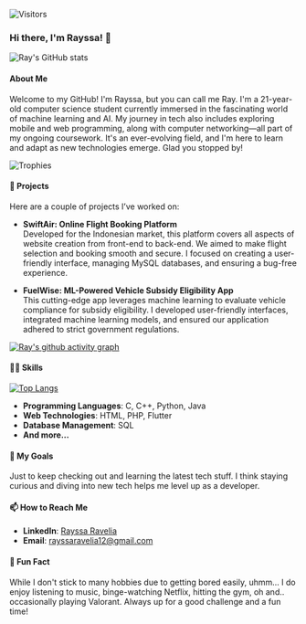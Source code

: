 ![Visitors](https://komarev.com/ghpvc/?username=rayrednet&color=blueviolet)

### Hi there, I'm Rayssa! 👋

![Ray's GitHub stats](https://github-readme-stats.vercel.app/api?username=rayrednet&show_icons=true&theme=tokyonight)

#### About Me
Welcome to my GitHub! I'm Rayssa, but you can call me Ray. I'm a 21-year-old computer science student currently immersed in the fascinating world of machine learning and AI. My journey in tech also includes exploring mobile and web programming, along with computer networking—all part of my ongoing coursework. It's an ever-evolving field, and I'm here to learn and adapt as new technologies emerge. Glad you stopped by!

![Trophies](https://github-profile-trophy.vercel.app/?username=rayrednet&theme=dracula&no-bg=true&no-frame=true&margin-w=15&margin-h=15)

#### 🌱 Projects
Here are a couple of projects I’ve worked on:
- **SwiftAir: Online Flight Booking Platform**  
  Developed for the Indonesian market, this platform covers all aspects of website creation from front-end to back-end. We aimed to make flight selection and booking smooth and secure. I focused on creating a user-friendly interface, managing MySQL databases, and ensuring a bug-free experience.

- **FuelWise: ML-Powered Vehicle Subsidy Eligibility App**  
  This cutting-edge app leverages machine learning to evaluate vehicle compliance for subsidy eligibility. I developed user-friendly interfaces, integrated machine learning models, and ensured our application adhered to strict government regulations.

[![Ray's github activity graph](https://github-readme-activity-graph.vercel.app/graph?username=rayrednet&theme=xcode)](https://github.com/ashutosh00710/github-readme-activity-graph)

#### 👩‍💻 Skills

[![Top Langs](https://github-readme-stats.vercel.app/api/top-langs/?username=rayrednet&layout=compact&theme=tokyonight)](https://github.com/anuraghazra/github-readme-stats)

- **Programming Languages**: C, C++, Python, Java
- **Web Technologies**: HTML, PHP, Flutter
- **Database Management**: SQL
- **And more...**

#### 🎯 My Goals
Just to keep checking out and learning the latest tech stuff. I think staying curious and diving into new tech helps me level up as a developer.

#### 📫 How to Reach Me
- **LinkedIn**: [Rayssa Ravelia](https://www.linkedin.com/in/rayssa-ravelia-589144212/)
- **Email**: [rayssaravelia12@gmail.com](mailto:rayssaravelia12@gmail.com)

#### 🎈 Fun Fact
While I don't stick to many hobbies due to getting bored easily, uhmm... I do enjoy listening to music, binge-watching Netflix, hitting the gym, oh and.. occasionally playing Valorant. Always up for a good challenge and a fun time!
